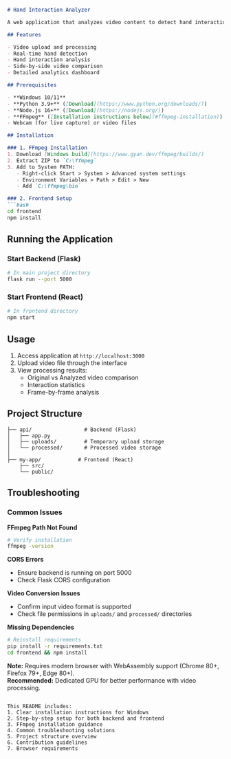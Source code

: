 ```markdown
# Hand Interaction Analyzer

A web application that analyzes video content to detect hand interactions using MediaPipe and computer vision techniques.

## Features

- Video upload and processing
- Real-time hand detection
- Hand interaction analysis
- Side-by-side video comparison
- Detailed analytics dashboard

## Prerequisites

- **Windows 10/11**
- **Python 3.9+** ([Download](https://www.python.org/downloads/))
- **Node.js 16+** ([Download](https://nodejs.org/))
- **FFmpeg** ([Installation instructions below](#ffmpeg-installation))
- Webcam (for live capture) or video files

## Installation

### 1. FFmpeg Installation
1. Download [Windows build](https://www.gyan.dev/ffmpeg/builds/)
2. Extract ZIP to `C:\ffmpeg`
3. Add to System PATH:
   - Right-click Start > System > Advanced system settings
   - Environment Variables > Path > Edit > New
   - Add `C:\ffmpeg\bin`

### 2. Frontend Setup
```bash
cd frontend
npm install
```

## Running the Application

### Start Backend (Flask)
```bash
# In main project directory
flask run --port 5000
```

### Start Frontend (React)
```bash
# In frontend directory
npm start
```

## Usage

1. Access application at `http://localhost:3000`
2. Upload video file through the interface
3. View processing results:
   - Original vs Analyzed video comparison
   - Interaction statistics
   - Frame-by-frame analysis

## Project Structure

```
├── api/                 # Backend (Flask)
│   ├── app.py
│   ├── uploads/         # Temporary upload storage
│   └── processed/       # Processed video storage
│
├── my-app/            # Frontend (React)
    ├── src/
    └── public/
```

## Troubleshooting

### Common Issues

**FFmpeg Path Not Found**  
```bash
# Verify installation
ffmpeg -version
```

**CORS Errors**  
- Ensure backend is running on port 5000
- Check Flask CORS configuration

**Video Conversion Issues**  
- Confirm input video format is supported
- Check file permissions in `uploads/` and `processed/` directories

**Missing Dependencies**  
```bash
# Reinstall requirements
pip install -r requirements.txt
cd frontend && npm install
```

**Note:** Requires modern browser with WebAssembly support (Chrome 80+, Firefox 79+, Edge 80+).  
**Recommended:** Dedicated GPU for better performance with video processing.
```

This README includes:
1. Clear installation instructions for Windows
2. Step-by-step setup for both backend and frontend
3. FFmpeg installation guidance
4. Common troubleshooting solutions
5. Project structure overview
6. Contribution guidelines
7. Browser requirements
